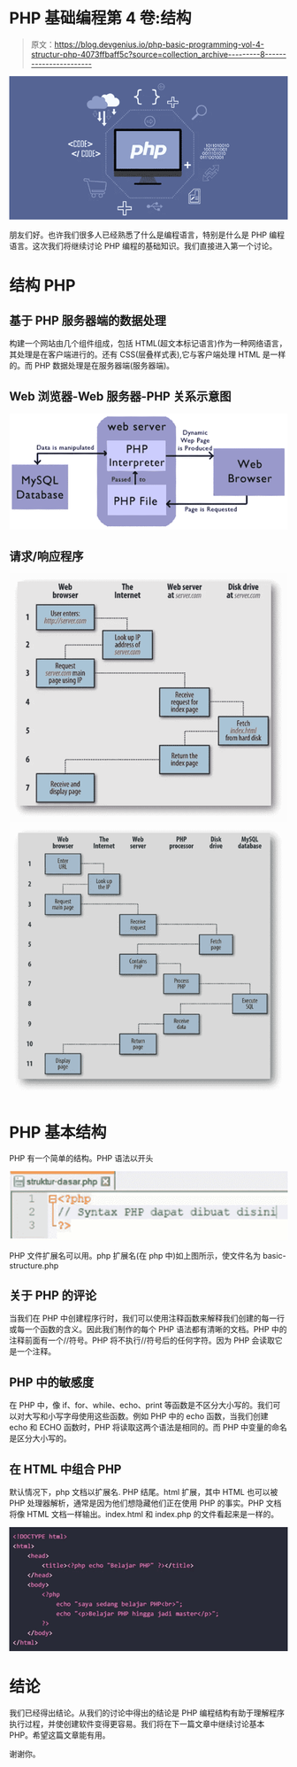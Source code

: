 # PHP 基础编程第 4 卷:结构

> 原文：<https://blog.devgenius.io/php-basic-programming-vol-4-structur-php-4073ffbaff5c?source=collection_archive---------8----------------------->

![](img/24ec42e629231e1be26a3800e1184078.png)

朋友们好。也许我们很多人已经熟悉了什么是编程语言，特别是什么是 PHP 编程语言。这次我们将继续讨论 PHP 编程的基础知识。我们直接进入第一个讨论。

# 结构 PHP

## 基于 PHP 服务器端的数据处理

构建一个网站由几个组件组成，包括 HTML(超文本标记语言)作为一种网络语言，其处理是在客户端进行的。还有 CSS(层叠样式表),它与客户端处理 HTML 是一样的。而 PHP 数据处理是在服务器端(服务器端)。

## Web 浏览器-Web 服务器-PHP 关系示意图

![](img/489ef4a5137ca681715c59a5db177c11.png)

## 请求/响应程序

![](img/e57fb9815d9ef81cb5a0e190b3bc3b04.png)![](img/5eec2c74ea360b70434e17c0d773bf6a.png)

# PHP 基本结构

PHP 有一个简单的结构。PHP 语法以开头

![](img/683cb636cfac62e2bc2cda64027e1fad.png)

PHP 文件扩展名可以用。php 扩展名(在 php 中)如上图所示，使文件名为 basic-structure.php

## 关于 PHP 的评论

当我们在 PHP 中创建程序行时，我们可以使用注释函数来解释我们创建的每一行或每一个函数的含义。因此我们制作的每个 PHP 语法都有清晰的文档。PHP 中的注释前面有一个//符号。PHP 将不执行//符号后的任何字符。因为 PHP 会读取它是一个注释。

## PHP 中的敏感度

在 PHP 中，像 if、for、while、echo、print 等函数是不区分大小写的。我们可以对大写和小写字母使用这些函数。例如 PHP 中的 echo 函数，当我们创建 echo 和 ECHO 函数时，PHP 将读取这两个语法是相同的。而 PHP 中变量的命名是区分大小写的。

## 在 HTML 中组合 PHP

默认情况下，php 文档以扩展名. PHP 结尾。html 扩展，其中 HTML 也可以被 PHP 处理器解析，通常是因为他们想隐藏他们正在使用 PHP 的事实。PHP 文档将像 HTML 文档一样输出。index.html 和 index.php 的文件看起来是一样的。

![](img/8eb8ed7d622e25df912657668ed3ddb5.png)

# 结论

我们已经得出结论。从我们的讨论中得出的结论是 PHP 编程结构有助于理解程序执行过程，并使创建软件变得更容易。我们将在下一篇文章中继续讨论基本 PHP。希望这篇文章能有用。

谢谢你。